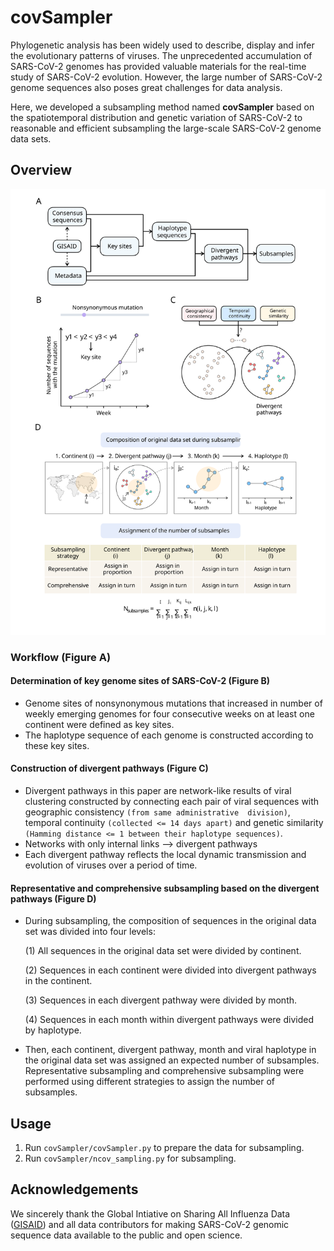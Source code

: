 # covSampler

Phylogenetic analysis has been widely used to describe, display and infer the evolutionary patterns of viruses. The unprecedented accumulation of SARS-CoV-2 genomes has provided valuable materials for the real-time study of SARS-CoV-2 evolution. However, the large number of SARS-CoV-2 genome sequences also poses great challenges for data analysis.

Here, we developed a subsampling method named **covSampler** based on the spatiotemporal distribution and genetic variation of SARS-CoV-2 to reasonable and efficient subsampling the large-scale SARS-CoV-2 genome data sets.

## Overview

<p align="center">
<img src="img/workflow.svg" />
</p>

### Workflow (Figure A)

#### Determination of key genome sites of SARS-CoV-2 (Figure B)

- Genome sites of nonsynonymous mutations that increased in number of weekly emerging genomes for four consecutive weeks on at least one continent were defined as key sites.
- The haplotype sequence of each genome is constructed according to these key sites.

#### Construction of divergent pathways (Figure C)

- Divergent pathways in this paper are network-like results of viral clustering constructed by connecting each pair of viral sequences with geographic consistency `(from same administrative  division)`, temporal continuity `(collected <= 14 days apart)` and genetic similarity `(Hamming distance <= 1 between their haplotype sequences)`.
- Networks with only internal links --> divergent pathways
- Each divergent pathway reflects the local dynamic transmission and evolution of viruses over a period of time.

#### Representative and comprehensive subsampling based on the divergent pathways (Figure D)

- During subsampling, the composition of sequences in the original data set was divided into four levels:
  
    (1) All sequences in the original data set were divided by continent.

    (2) Sequences in each continent were divided into divergent pathways in the continent.

    (3) Sequences in each divergent pathway were divided by month.

    (4) Sequences in each month within divergent pathways were divided by haplotype.

- Then, each continent, divergent pathway, month and viral haplotype in the original data set was assigned an expected number of subsamples. Representative subsampling and comprehensive subsampling were performed using different strategies to assign the number of subsamples.

## Usage
1. Run `covSampler/covSampler.py` to prepare the data for subsampling.
2. Run `covSampler/ncov_sampling.py` for subsampling.

## Acknowledgements
We sincerely thank the Global Intiative on Sharing All Influenza Data ([GISAID](https://www.gisaid.org/)) and all data contributors for making SARS-CoV-2 genomic sequence data available to the public and open science.